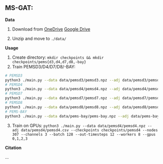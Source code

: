 <h2>MS-GAT: </h2>

**Data**

1. Download from
   [OneDrive](https://1drv.ms/u/s!AufZP2YDvxUDjhJBFIUK-PcyhufH?e=y3gyf9)
   [Google Drive](https://drive.google.com/drive/folders/1uOPQRiYGqKTVxI6zJkvmYuxDln-MXV8g?usp=sharing)

2. Unzip and move to `./data/`

**Usage**

1. Create directory: `mkdir checkpoints && mkdir checkpoints/pems{d3,d4,d7,d8,-bay}`
2. Train PEMSD3/D4/D7/D8/-BAY:

```bash
# PEMSD3
python3 ./main.py --data data/pemsd3/pemsd3.npz --adj data/pemsd3/pemsd3.csv --checkpoints checkpoints/pemsd3 --nodes 358 --channels 1 --batch 32 --out-timesteps 12 --workers 4 --gpu 0
# PEMSD4
python3 ./main.py --data data/pemsd4/pemsd4.npz --adj data/pemsd4/pemsd4.csv  --checkpoints checkpoints/pemsd4 --nodes 307 --channels 3 --batch 64 --out-timesteps 12 --workers 4 --gpu 0
# PEMSD7
python3 ./main.py --data data/pemsd7/pemsd7.npz --adj data/pemsd7/pemsd7.csv --checkpoints checkpoints/pemsd7 --nodes 883 --channels 1 --batch 16 --out-timesteps 12 --workers 4 --gpu 0
# PEMSD8
python3 ./main.py --data data/pemsd8/pemsd8.npz --adj data/pemsd8/pemsd8.csv --checkpoints checkpoints/pemsd8 --nodes 170 --channels 3 --batch 64 --out-timesteps 12 --workers 4 --gpu 0
# PEMS-BAY
python3 ./main.py --data data/pems-bay/pems-bay.npz --adj data/pems-bay/pems-bay.csv --checkpoints checkpoints/pems-bay --nodes 358 --channels 1 --batch 32 --out-timesteps 12 --workers 8 --gpu 0
```

3. Train on GPUs: `python3 ./main.py --data data/pemsd4/pemsd4.npz --adj data/pemsd4/pemsd4.csv --checkpoints checkpoints/pemsd4 --nodes 307 --channels 3 --batch 128 --out-timesteps 12 --workers 8 --gpus 0,1,2,3`

**Citation**

...
